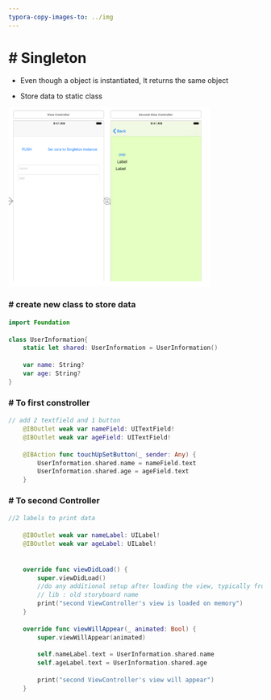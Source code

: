 ```yaml
---
typora-copy-images-to: ../img
---
```


# # Singleton



- Even though a object is instantiated, It returns the same object

- Store data to static class

  

![silgleton](../img/silgleton.png)

### # create new class to store data

```swift
import Foundation

class UserInformation{
    static let shared: UserInformation = UserInformation()
    
    var name: String?
    var age: String?
}
```



### # To first constroller

```swift
// add 2 textfield and 1 button
	@IBOutlet weak var nameField: UITextField!
    @IBOutlet weak var ageField: UITextField!
    
    @IBAction func touchUpSetButton(_ sender: Any) {
        UserInformation.shared.name = nameField.text
        UserInformation.shared.age = ageField.text
    }

```



### # To second Controller

```swift
//2 labels to print data

	@IBOutlet weak var nameLabel: UILabel!
    @IBOutlet weak var ageLabel: UILabel!
    
    
    override func viewDidLoad() {
        super.viewDidLoad()
        //do any additional setup after loading the view, typically from a lib
        // lib : old storyboard name
        print("second ViewController's view is loaded on memory")
    }
    
    override func viewWillAppear(_ animated: Bool) {
        super.viewWillAppear(animated)
        
        self.nameLabel.text = UserInformation.shared.name
        self.ageLabel.text = UserInformation.shared.age
        
        print("second ViewController's view will appear")
    }
```

